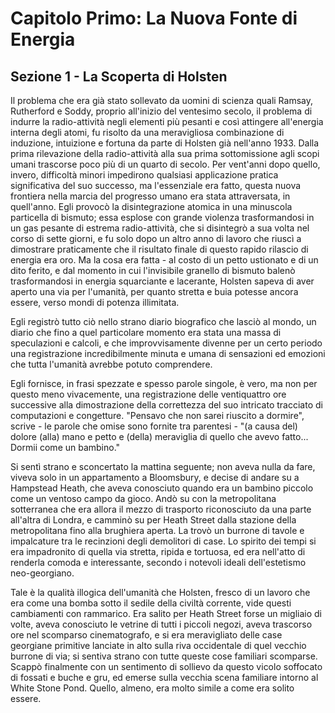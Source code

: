 # Capitolo Primo: La Nuova Fonte di Energia

## Sezione 1 - La Scoperta di Holsten

Il problema che era già stato sollevato da uomini di scienza quali Ramsay, Rutherford e Soddy, proprio all'inizio del ventesimo secolo, il problema di indurre la radio-attività negli elementi più pesanti e così attingere all'energia interna degli atomi, fu risolto da una meravigliosa combinazione di induzione, intuizione e fortuna da parte di Holsten già nell'anno 1933. Dalla prima rilevazione della radio-attività alla sua prima sottomissione agli scopi umani trascorse poco più di un quarto di secolo. Per vent'anni dopo quello, invero, difficoltà minori impedirono qualsiasi applicazione pratica significativa del suo successo, ma l'essenziale era fatto, questa nuova frontiera nella marcia del progresso umano era stata attraversata, in quell'anno. Egli provocò la disintegrazione atomica in una minuscola particella di bismuto; essa esplose con grande violenza trasformandosi in un gas pesante di estrema radio-attività, che si disintegrò a sua volta nel corso di sette giorni, e fu solo dopo un altro anno di lavoro che riuscì a dimostrare praticamente che il risultato finale di questo rapido rilascio di energia era oro. Ma la cosa era fatta - al costo di un petto ustionato e di un dito ferito, e dal momento in cui l'invisibile granello di bismuto balenò trasformandosi in energia squarciante e lacerante, Holsten sapeva di aver aperto una via per l'umanità, per quanto stretta e buia potesse ancora essere, verso mondi di potenza illimitata.

Egli registrò tutto ciò nello strano diario biografico che lasciò al mondo, un diario che fino a quel particolare momento era stata una massa di speculazioni e calcoli, e che improvvisamente divenne per un certo periodo una registrazione incredibilmente minuta e umana di sensazioni ed emozioni che tutta l'umanità avrebbe potuto comprendere.

Egli fornisce, in frasi spezzate e spesso parole singole, è vero, ma non per questo meno vivacemente, una registrazione delle ventiquattro ore successive alla dimostrazione della correttezza del suo intricato tracciato di computazioni e congetture. "Pensavo che non sarei riuscito a dormire", scrive - le parole che omise sono fornite tra parentesi - "(a causa del) dolore (alla) mano e petto e (della) meraviglia di quello che avevo fatto... Dormii come un bambino."

Si sentì strano e sconcertato la mattina seguente; non aveva nulla da fare, viveva solo in un appartamento a Bloomsbury, e decise di andare su a Hampstead Heath, che aveva conosciuto quando era un bambino piccolo come un ventoso campo da gioco. Andò su con la metropolitana sotterranea che era allora il mezzo di trasporto riconosciuto da una parte all'altra di Londra, e camminò su per Heath Street dalla stazione della metropolitana fino alla brughiera aperta. La trovò un burrone di tavole e impalcature tra le recinzioni degli demolitori di case. Lo spirito dei tempi si era impadronito di quella via stretta, ripida e tortuosa, ed era nell'atto di renderla comoda e interessante, secondo i notevoli ideali dell'estetismo neo-georgiano.

Tale è la qualità illogica dell'umanità che Holsten, fresco di un lavoro che era come una bomba sotto il sedile della civiltà corrente, vide questi cambiamenti con rammarico. Era salito per Heath Street forse un migliaio di volte, aveva conosciuto le vetrine di tutti i piccoli negozi, aveva trascorso ore nel scomparso cinematografo, e si era meravigliato delle case georgiane primitive lanciate in alto sulla riva occidentale di quel vecchio burrone di via; si sentiva strano con tutte queste cose familiari scomparse. Scappò finalmente con un sentimento di sollievo da questo vicolo soffocato di fossati e buche e gru, ed emerse sulla vecchia scena familiare intorno al White Stone Pond. Quello, almeno, era molto simile a come era solito essere.